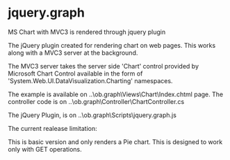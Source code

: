 jquery.graph
============

MS Chart with MVC3 is rendered through jquery plugin


The jQuery plugin created for rendering chart on web pages. This works along with a MVC3 server at the background.

The MVC3 server takes the server side 'Chart' control provided by Microsoft Chart Control available in the form of 'System.Web.UI.DataVisualization.Charting' namespaces.

The example is available on ..\ob.graph\Views\Chart\Index.chtml page. 
The controller code is on ..\ob.graph\Controller\ChartController.cs

The jQuery Plugin, is on ..\ob.graph\Scripts\jquery.graph.js



The current realease limitation:

This is basic version and only renders a Pie chart.
This is designed to work only with GET operations.